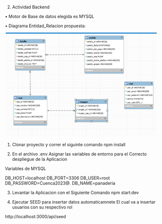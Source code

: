 2.  Actividad Backend 

•	Motor de Base de datos elegida es MYSQL

•	Diagrama Entidad_Relacion propuesta:

<p align="center">

 <img src="src/img/base.png" width="500"  alt="Nest Logo" />
</p>


1. Clonar proyecto y correr el siguinte comando
npm install


2. En el archivo .env
Asignar las variables de entorno para el Correcto despliegue de la Aplicacion

Variables de MYSQL

DB_HOST=localhost
DB_PORT=3306
DB_USER=root
DB_PASSWORD=Cuenca2023@.
DB_NAME=panaderia


3. Levantar la Aplicacion con el Siguiente Comando
npm start:dev

4. Ejecutar SEED para insertar datos automaticamnete
  El cual va a insertar usuarios con su respectivo rol

http://localhost:3000/api/seed